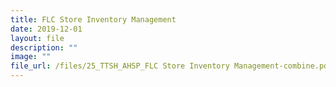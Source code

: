 ```yaml
---
title: FLC Store Inventory Management
date: 2019-12-01
layout: file
description: ""
image: ""
file_url: /files/25_TTSH_AHSP_FLC Store Inventory Management-combine.pdf
---
```


